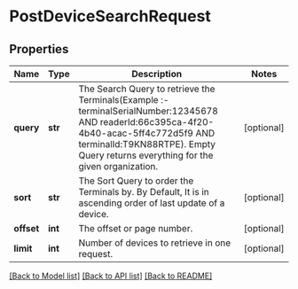 # PostDeviceSearchRequest

## Properties
Name | Type | Description | Notes
------------ | ------------- | ------------- | -------------
**query** | **str** | The Search Query to retrieve the Terminals(Example :- terminalSerialNumber:12345678 AND readerId:66c395ca-4f20-4b40-acac-5ff4c772d5f9 AND terminalId:T9KN88RTPE). Empty Query returns everything for the given organization. | [optional] 
**sort** | **str** | The Sort Query to order the Terminals by. By Default, It is in ascending order of last update of a device. | [optional] 
**offset** | **int** | The offset or page number. | [optional] 
**limit** | **int** | Number of devices to retrieve in one request. | [optional] 

[[Back to Model list]](../README.md#documentation-for-models) [[Back to API list]](../README.md#documentation-for-api-endpoints) [[Back to README]](../README.md)


